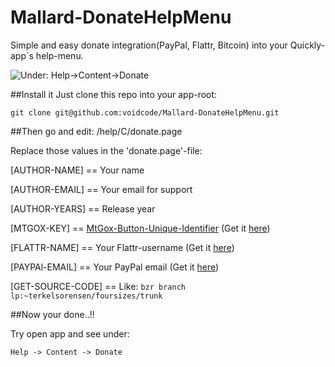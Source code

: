 Mallard-DonateHelpMenu
======================

Simple and easy donate integration(PayPal, Flattr, Bitcoin) into your Quickly-app´s help-menu.

![Under: Help->Content->Donate](http://i46.tinypic.com/359xxs1.png)


##Install it
Just clone this repo into your app-root:

    git clone git@github.com:voidcode/Mallard-DonateHelpMenu.git    

##Then go and edit: /help/C/donate.page

Replace those values in the 'donate.page'-file:

[AUTHOR-NAME] == Your name

[AUTHOR-EMAIL] == Your email for support

[AUTHOR-YEARS] == Release year

[MTGOX-KEY] == [MtGox-Button-Unique-Identifier](https://payment.mtgox.com/762f5535-c410-40cd-80c1-dbbc56d1cd6c) (Get it [here](https://mtgox.com/merchant/checkout))

[FLATTR-NAME] == Your Flattr-username (Get it [here](https://flattr.com))

[PAYPAl-EMAIL] == Your PayPal email (Get it [here](https://www.paypal.com))

[GET-SOURCE-CODE] == Like: `bzr branch lp:~terkelsorensen/foursizes/trunk`


##Now your done..!!

Try open app and see under:

    Help -> Content -> Donate    
